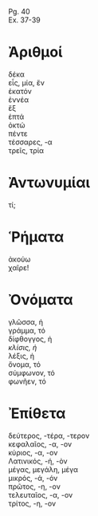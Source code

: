Pg. 40   
Ex. 37-39  
# Ἀριθμοί  
δέκα  
εἷς, μία, ἕν  
ἑκατόν  
ἐννέα  
ἕξ  
ἑπτά  
ὀκτώ  
πέντε  
τέσσαρες, -α  
τρεῖς, τρία  
# Ἀντωνυμίαι  
τί;  
# Ῥήματα  
ἀκούω  
χαῖρε!  
# Ὀνόματα  
γλῶσσα, ἡ  
γράμμα, τό  
δίφθογγος, ἡ  
_κλίσις, ἡ_  
λέξις, ἡ  
ὄνομα, τό  
σύμφωνον, τό  
φωνῆεν, τό  
# Ἐπίθετα  
δεύτερος, -τέρα, -τερον  
κεφαλαῖος, -α, -ον  
κύριος, -α, -ον  
Λατινικός, -ή, -ὸν  
μέγας, μεγάλη, μέγα  
μικρός, -ά, -όν  
πρῶτος, -η, -ον  
τελευταῖος, -α, -ον  
τρίτος, -η, -ον